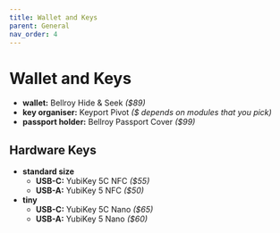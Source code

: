 ```yaml
---
title: Wallet and Keys
parent: General
nav_order: 4
---
```

# Wallet and Keys

- **wallet:** Bellroy Hide & Seek *($89)*
- **key organiser:** Keyport Pivot *($ depends on modules that you pick)*
- **passport holder:** Bellroy Passport Cover *($99)*

## Hardware Keys

- **standard size** 
	- **USB-C:** YubiKey 5C NFC *($55)*
	- **USB-A:** YubiKey 5 NFC *($50)*
- **tiny** 
	- **USB-C:** YubiKey 5C Nano *($65)*
	- **USB-A:** YubiKey 5 Nano *($60)*
